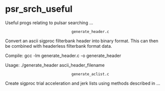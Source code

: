 # psr_srch_useful
Useful progs relating to pulsar searching ...


                                  generate_header.c

Convert an ascii sigproc filterbank header into binary format. This can then be combined
with headerless filterbank format data. 

Compile: gcc -lm generate_header.c -o generate_header

Usage: ./generate_header ascii_header_filename

                                  generate_aclist.c

Create sigproc trial acceleration and jerk lists using methods described in ...

